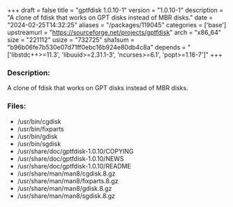 +++
draft = false
title = "gptfdisk 1.0.10-1"
version = "1.0.10-1"
description = "A clone of fdisk that works on GPT disks instead of MBR disks."
date = "2024-02-25T14:32:25"
aliases = "/packages/119045"
categories = ['base']
upstreamurl = "https://sourceforge.net/projects/gptfdisk"
arch = "x86_64"
size = "221112"
usize = "732725"
sha1sum = "b96b06fe7b530e07d71ff0ebc16b924e80db4c8a"
depends = "['libstdc++>=11.3', 'libuuid>=2.31.1-3', 'ncurses>=6.1', 'popt>=1.16-7']"
+++
### Description: 
A clone of fdisk that works on GPT disks instead of MBR disks.

### Files: 
* /usr/bin/cgdisk
* /usr/bin/fixparts
* /usr/bin/gdisk
* /usr/bin/sgdisk
* /usr/share/doc/gptfdisk-1.0.10/COPYING
* /usr/share/doc/gptfdisk-1.0.10/NEWS
* /usr/share/doc/gptfdisk-1.0.10/README
* /usr/share/man/man8/cgdisk.8.gz
* /usr/share/man/man8/fixparts.8.gz
* /usr/share/man/man8/gdisk.8.gz
* /usr/share/man/man8/sgdisk.8.gz
